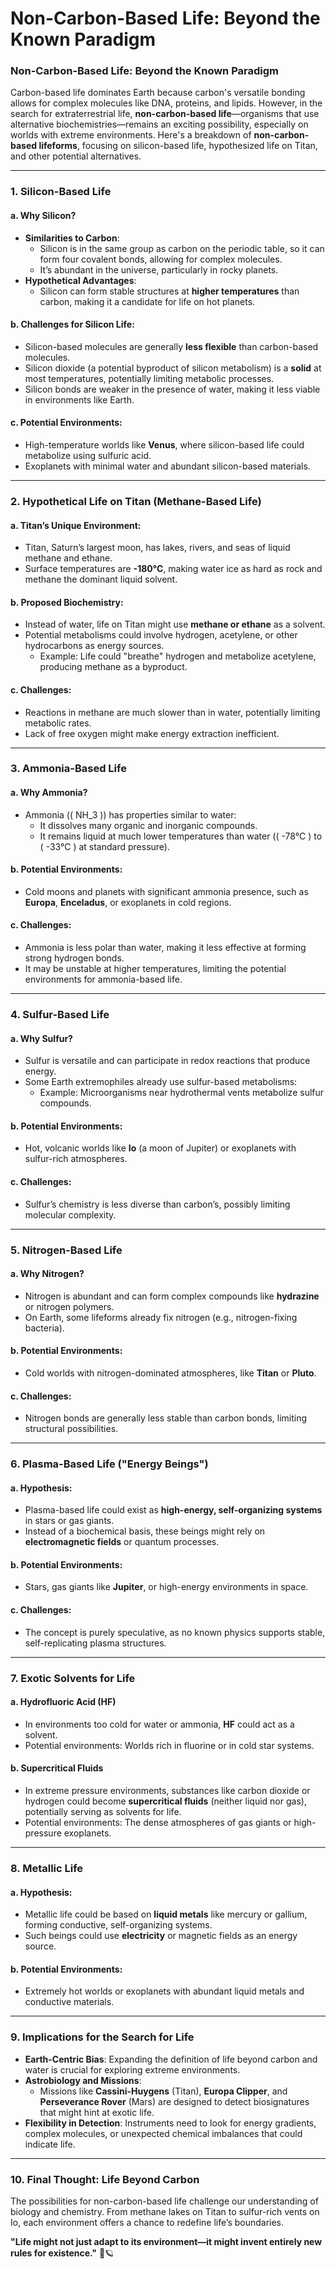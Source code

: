 # Non-Carbon-Based Life: Beyond the Known Paradigm

### **Non-Carbon-Based Life: Beyond the Known Paradigm**

Carbon-based life dominates Earth because carbon's versatile bonding allows for complex molecules like DNA, proteins, and lipids. However, in the search for extraterrestrial life, **non-carbon-based life**—organisms that use alternative biochemistries—remains an exciting possibility, especially on worlds with extreme environments. Here's a breakdown of **non-carbon-based lifeforms**, focusing on silicon-based life, hypothesized life on Titan, and other potential alternatives.

---

### **1. Silicon-Based Life**
#### a. **Why Silicon?**
- **Similarities to Carbon**:
  - Silicon is in the same group as carbon on the periodic table, so it can form four covalent bonds, allowing for complex molecules.
  - It’s abundant in the universe, particularly in rocky planets.
- **Hypothetical Advantages**:
  - Silicon can form stable structures at **higher temperatures** than carbon, making it a candidate for life on hot planets.

#### b. **Challenges for Silicon Life**:
- Silicon-based molecules are generally **less flexible** than carbon-based molecules.
- Silicon dioxide (a potential byproduct of silicon metabolism) is a **solid** at most temperatures, potentially limiting metabolic processes.
- Silicon bonds are weaker in the presence of water, making it less viable in environments like Earth.

#### c. **Potential Environments**:
- High-temperature worlds like **Venus**, where silicon-based life could metabolize using sulfuric acid.
- Exoplanets with minimal water and abundant silicon-based materials.

---

### **2. Hypothetical Life on Titan (Methane-Based Life)**
#### a. **Titan’s Unique Environment**:
- Titan, Saturn’s largest moon, has lakes, rivers, and seas of liquid methane and ethane.
- Surface temperatures are **-180°C**, making water ice as hard as rock and methane the dominant liquid solvent.

#### b. **Proposed Biochemistry**:
- Instead of water, life on Titan might use **methane or ethane** as a solvent.
- Potential metabolisms could involve hydrogen, acetylene, or other hydrocarbons as energy sources.
  - Example: Life could "breathe" hydrogen and metabolize acetylene, producing methane as a byproduct.

#### c. **Challenges**:
- Reactions in methane are much slower than in water, potentially limiting metabolic rates.
- Lack of free oxygen might make energy extraction inefficient.

---

### **3. Ammonia-Based Life**
#### a. **Why Ammonia?**
- Ammonia (\( NH_3 \)) has properties similar to water:
  - It dissolves many organic and inorganic compounds.
  - It remains liquid at much lower temperatures than water (\( -78°C \) to \( -33°C \) at standard pressure).

#### b. **Potential Environments**:
- Cold moons and planets with significant ammonia presence, such as **Europa**, **Enceladus**, or exoplanets in cold regions.

#### c. **Challenges**:
- Ammonia is less polar than water, making it less effective at forming strong hydrogen bonds.
- It may be unstable at higher temperatures, limiting the potential environments for ammonia-based life.

---

### **4. Sulfur-Based Life**
#### a. **Why Sulfur?**
- Sulfur is versatile and can participate in redox reactions that produce energy.
- Some Earth extremophiles already use sulfur-based metabolisms:
  - Example: Microorganisms near hydrothermal vents metabolize sulfur compounds.

#### b. **Potential Environments**:
- Hot, volcanic worlds like **Io** (a moon of Jupiter) or exoplanets with sulfur-rich atmospheres.

#### c. **Challenges**:
- Sulfur’s chemistry is less diverse than carbon’s, possibly limiting molecular complexity.

---

### **5. Nitrogen-Based Life**
#### a. **Why Nitrogen?**
- Nitrogen is abundant and can form complex compounds like **hydrazine** or nitrogen polymers.
- On Earth, some lifeforms already fix nitrogen (e.g., nitrogen-fixing bacteria).

#### b. **Potential Environments**:
- Cold worlds with nitrogen-dominated atmospheres, like **Titan** or **Pluto**.

#### c. **Challenges**:
- Nitrogen bonds are generally less stable than carbon bonds, limiting structural possibilities.

---

### **6. Plasma-Based Life ("Energy Beings")**
#### a. **Hypothesis**:
- Plasma-based life could exist as **high-energy, self-organizing systems** in stars or gas giants.
- Instead of a biochemical basis, these beings might rely on **electromagnetic fields** or quantum processes.

#### b. **Potential Environments**:
- Stars, gas giants like **Jupiter**, or high-energy environments in space.

#### c. **Challenges**:
- The concept is purely speculative, as no known physics supports stable, self-replicating plasma structures.

---

### **7. Exotic Solvents for Life**
#### a. **Hydrofluoric Acid (HF)**
- In environments too cold for water or ammonia, **HF** could act as a solvent.
- Potential environments: Worlds rich in fluorine or in cold star systems.

#### b. **Supercritical Fluids**
- In extreme pressure environments, substances like carbon dioxide or hydrogen could become **supercritical fluids** (neither liquid nor gas), potentially serving as solvents for life.
- Potential environments: The dense atmospheres of gas giants or high-pressure exoplanets.

---

### **8. Metallic Life**
#### a. **Hypothesis**:
- Metallic life could be based on **liquid metals** like mercury or gallium, forming conductive, self-organizing systems.
- Such beings could use **electricity** or magnetic fields as an energy source.

#### b. **Potential Environments**:
- Extremely hot worlds or exoplanets with abundant liquid metals and conductive materials.

---

### **9. Implications for the Search for Life**
- **Earth-Centric Bias**: Expanding the definition of life beyond carbon and water is crucial for exploring extreme environments.
- **Astrobiology and Missions**:
  - Missions like **Cassini-Huygens** (Titan), **Europa Clipper**, and **Perseverance Rover** (Mars) are designed to detect biosignatures that might hint at exotic life.
- **Flexibility in Detection**: Instruments need to look for energy gradients, complex molecules, or unexpected chemical imbalances that could indicate life.

---

### **10. Final Thought: Life Beyond Carbon**
The possibilities for non-carbon-based life challenge our understanding of biology and chemistry. From methane lakes on Titan to sulfur-rich vents on Io, each environment offers a chance to redefine life’s boundaries.

**"Life might not just adapt to its environment—it might invent entirely new rules for existence."** 🌌🪐
